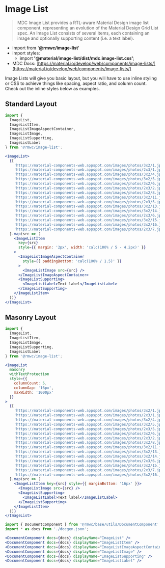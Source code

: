 # Image List

> MDC Image List provides a RTL-aware Material Design image list component, representing an evolution of the Material Design Grid List spec. An Image List consists of several items, each containing an image and optionally supporting content (i.e. a text label).

- import from **'@rmwc/image-list'**  
- import styles:
  - import **'@material/image-list/dist/mdc.image-list.css'**;
- MDC Docs: [https://material.io/develop/web/components/image-lists/](https://material.io/develop/web/components/image-lists/)

Image Lists will give you basic layout, but you will have to use inline styling or CSS to achieve things like spacing, aspect ratio, and column count. Check out the inline styles below as examples.

## Standard Layout

```jsx render
import { 
  ImageList,
  ImageListItem,
  ImageListImageAspectContainer,
  ImageListImage,
  ImageListSupporting,
  ImageListLabel
} from '@rmwc/image-list';

<ImageList>
  {[
    'https://material-components-web.appspot.com/images/photos/3x2/1.jpg',
    'https://material-components-web.appspot.com/images/photos/2x3/1.jpg',
    'https://material-components-web.appspot.com/images/photos/3x2/4.jpg',
    'https://material-components-web.appspot.com/images/photos/3x2/5.jpg',
    'https://material-components-web.appspot.com/images/photos/3x2/6.jpg',
    'https://material-components-web.appspot.com/images/photos/2x3/2.jpg',
    'https://material-components-web.appspot.com/images/photos/3x2/8.jpg',
    'https://material-components-web.appspot.com/images/photos/3x2/11.jpg',
    'https://material-components-web.appspot.com/images/photos/2x3/5.jpg',
    'https://material-components-web.appspot.com/images/photos/3x2/13.jpg',
    'https://material-components-web.appspot.com/images/photos/3x2/14.jpg',
    'https://material-components-web.appspot.com/images/photos/2x3/6.jpg',
    'https://material-components-web.appspot.com/images/photos/3x2/15.jpg',
    'https://material-components-web.appspot.com/images/photos/3x2/16.jpg',
    'https://material-components-web.appspot.com/images/photos/2x3/7.jpg'
  ].map(src => (
    <ImageListItem
      key={src}
      style={{ margin: '2px', width: 'calc(100% / 5 - 4.2px)' }}
    >
      <ImageListImageAspectContainer
        style={{ paddingBottom: 'calc(100% / 1.5)' }}
      >
        <ImageListImage src={src} />
      </ImageListImageAspectContainer>
      <ImageListSupporting>
        <ImageListLabel>Text label</ImageListLabel>
      </ImageListSupporting>
    </ImageListItem>
  ))}
</ImageList>
```

## Masonry Layout

```jsx render
import { 
  ImageList,
  ImageListItem,
  ImageListImage,
  ImageListSupporting,
  ImageListLabel
} from '@rmwc/image-list';

<ImageList
  masonry
  withTextProtection
  style={{
    columnCount: 5,
    columnGap: '16px',
    maxWidth: '1000px'
  }}
>
  {[
    'https://material-components-web.appspot.com/images/photos/3x2/1.jpg',
    'https://material-components-web.appspot.com/images/photos/2x3/1.jpg',
    'https://material-components-web.appspot.com/images/photos/3x2/4.jpg',
    'https://material-components-web.appspot.com/images/photos/3x2/5.jpg',
    'https://material-components-web.appspot.com/images/photos/2x3/5.jpg',
    'https://material-components-web.appspot.com/images/photos/3x2/6.jpg',
    'https://material-components-web.appspot.com/images/photos/2x3/2.jpg',
    'https://material-components-web.appspot.com/images/photos/3x2/8.jpg',
    'https://material-components-web.appspot.com/images/photos/3x2/11.jpg',
    'https://material-components-web.appspot.com/images/photos/3x2/13.jpg',
    'https://material-components-web.appspot.com/images/photos/3x2/14.jpg',
    'https://material-components-web.appspot.com/images/photos/2x3/6.jpg',
    'https://material-components-web.appspot.com/images/photos/3x2/15.jpg',
    'https://material-components-web.appspot.com/images/photos/2x3/7.jpg',
    'https://material-components-web.appspot.com/images/photos/3x2/16.jpg'
  ].map(src => (
    <ImageListItem key={src} style={{ marginBottom: '16px' }}>
      <ImageListImage src={src} />
      <ImageListSupporting>
        <ImageListLabel>Text label</ImageListLabel>
      </ImageListSupporting>
    </ImageListItem>
  ))}
</ImageList>
```

```jsx renderOnly
import { DocumentComponent } from '@rmwc/base/utils/DocumentComponent';
import * as docs from './docgen.json';

<DocumentComponent docs={docs} displayName="ImageList" />
<DocumentComponent docs={docs} displayName="ImageListItem" />
<DocumentComponent docs={docs} displayName="ImageListImageAspectContainer" />
<DocumentComponent docs={docs} displayName="ImageListImage" />
<DocumentComponent docs={docs} displayName="ImageListSupporting" />
<DocumentComponent docs={docs} displayName="ImageListLabel" />
```
